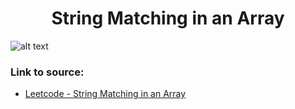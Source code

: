 <h1 align="center">String Matching in an Array</h1>

![alt text](https://images2.imgbox.com/b1/ab/tG8ZboKi_o.png?raw=true)


### Link to source: 
- <a href="https://leetcode.com/problems/string-matching-in-an-array/">Leetcode - String Matching in an Array</a>

